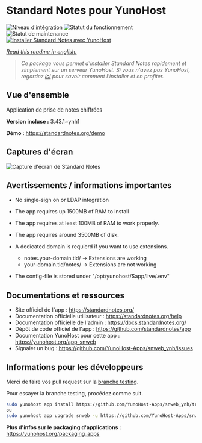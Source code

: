 <!--
N.B.: This README was automatically generated by https://github.com/YunoHost/apps/tree/master/tools/README-generator
It shall NOT be edited by hand.
-->

# Standard Notes pour YunoHost

[![Niveau d'intégration](https://dash.yunohost.org/integration/snweb.svg)](https://dash.yunohost.org/appci/app/snweb) ![Statut du fonctionnement](https://ci-apps.yunohost.org/ci/badges/snweb.status.svg) ![Statut de maintenance](https://ci-apps.yunohost.org/ci/badges/snweb.maintain.svg)  
[![Installer Standard Notes avec YunoHost](https://install-app.yunohost.org/install-with-yunohost.svg)](https://install-app.yunohost.org/?app=snweb)

*[Read this readme in english.](./README.md)*

> *Ce package vous permet d'installer Standard Notes rapidement et simplement sur un serveur YunoHost.
Si vous n'avez pas YunoHost, regardez [ici](https://yunohost.org/#/install) pour savoir comment l'installer et en profiter.*

## Vue d'ensemble

Application de prise de notes chiffrées

**Version incluse :** 3.43.1~ynh1


**Démo :** https://standardnotes.org/demo

## Captures d'écran

![Capture d'écran de Standard Notes](./doc/screenshots/standard_notes.png)

## Avertissements / informations importantes

* No single-sign on or LDAP integration
* The app requires up 1500MB of RAM to install
* The app requires at least 100MB of RAM to work properly.
* The app requires around 3500MB of disk.

* A dedicated domain is requierd if you want to use extensions.
    * notes.your-domain.tld/ -> Extensions are working
    * your-domain.tld/notes/ -> Extensions are not working

* The config-file is stored under "/opt/yunohost/$app/live/.env"

## Documentations et ressources

* Site officiel de l'app : <https://standardnotes.org/>
* Documentation officielle utilisateur : <https://standardnotes.org/help>
* Documentation officielle de l'admin : <https://docs.standardnotes.org/>
* Dépôt de code officiel de l'app : <https://github.com/standardnotes/app>
* Documentation YunoHost pour cette app : <https://yunohost.org/app_snweb>
* Signaler un bug : <https://github.com/YunoHost-Apps/snweb_ynh/issues>

## Informations pour les développeurs

Merci de faire vos pull request sur la [branche testing](https://github.com/YunoHost-Apps/snweb_ynh/tree/testing).

Pour essayer la branche testing, procédez comme suit.

``` bash
sudo yunohost app install https://github.com/YunoHost-Apps/snweb_ynh/tree/testing --debug
ou
sudo yunohost app upgrade snweb -u https://github.com/YunoHost-Apps/snweb_ynh/tree/testing --debug
```

**Plus d'infos sur le packaging d'applications :** <https://yunohost.org/packaging_apps>

